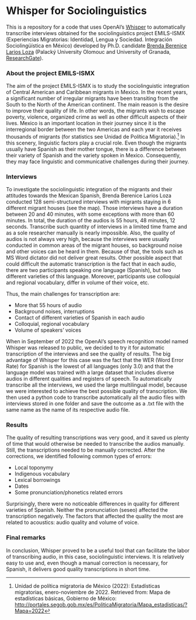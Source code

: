 # Whisper for Sociolinguistics

This is a repository for a code that uses OpenAI’s [Whisper](https://github.com/openai/whisper) to automatically transcribe interviews obtained for the sociolinguistics project EMILS-ISMX (Experiencias Migratorias: Identidad, Lengua y Sociedad. Integración Sociolingüística en México) developed by Ph.D. candidate [Brenda Berenice Larios Loza](https://upol.academia.edu/BrendaBereniceLariosLoza) (Palacký University Olomouc and University of Granada, [ResearchGate](https://www.researchgate.net/profile/Brenda-Larios-Loza)).

### About the project EMILS-ISMX

The aim of the project EMILS-ISMX is to study the sociolinguistic integration of Central American and Caribbean migrants in Mexico. In the recent years, a significant number of irregular migrants have been transiting from the South to the North of the American continent. The main reason is the desire to improve their quality of life. In other words, the migrants wish to escape poverty, violence, organized crime as well as other difficult aspects of their lives. Mexico is an important location in their journey since it is the interregional border between the two Americas and each year it receives thousands of migrants (for statistics see Unidad de Política Migratoria).[^1] In this scenery, linguistic factors play a crucial role. Even though the migrants usually have Spanish as their mother tongue, there is a difference between their variety of Spanish and the variety spoken in Mexico. Consequently, they may face linguistic and communicative challenges during their journey.

### Interviews

To investigate the sociolinguistic integration of the migrants and their attitudes towards the Mexican Spanish, Brenda Berenice Larios Loza conducted 128 semi-structured interviews with migrants staying in 6 different migrant houses (see the map). Those interviews have a duration between 20 and 40 minutes, with some exceptions with more than 60 minutes. In total, the duration of the audios is 55 hours, 48 minutes, 12 seconds. Transcribe such quantity of interviews in a limited time frame and as a sole researcher manually is nearly impossible. Also, the quality of audios is not always very high, because the interviews were usually conducted in common areas of the migrant houses, so background noise and other voices can be heard in them. Because of that, the tools such as MS Word dictator did not deliver great results. Other possible aspect that could difficult the automatic transcription is the fact that in each audio, there are two participants speaking one language (Spanish), but two different varieties of this language. Moreover, participants use colloquial and regional vocabulary, differ in volume of their voice, etc.

Thus, the main challenges for transcription are:

-	More that 55 hours of audio
-	Background noises, interruptions
-	Contact of different varieties of Spanish in each audio
-	Colloquial, regional vocabulary
-	Volume of speakers’ voices

When in September of 2022 the OpenAI’s speech recognition model named Whisper was released to public, we decided to try it for automatic transcription of the interviews and see the quality of results. The big advantage of Whisper for this case was the fact that the WER (Word Error Rate) for Spanish is the lowest of all languages (only 3.0) and that the language model was trained with a large dataset that includes diverse audios in different qualities and registers of speech. 
To automatically transcribe all the interviews, we used the large multilingual model, because we were interested to achieve the best possible quality of transcription. We then used a python code to transcribe automatically all the audio files with interviews stored in one folder and save the outcome as a .txt file with the same name as the name of its respective audio file.

### Results

The quality of resulting transcriptions was very good, and it saved us plenty of time that would otherwise be needed to transcribe the audios manually. Still, the transcriptions needed to be manually corrected. After the corrections, we identified following common types of errors:

-	Local toponymy
-	Indigenous vocabulary
-	Lexical borrowings
-	Dates
-	Some pronunciation/phonetics related errors

Surprisingly, there were no noticeable differences in quality for different varieties of Spanish. Neither the pronunciation (seseo) affected the transcription negatively. The factors that affected the quality the most are related to acoustics: audio quality and volume of voice.

### Final remarks

In conclusion, Whisper proved to be a useful tool that can facilitate the labor of transcribing audio, in this case, sociolinguistic interviews. It is relatively easy to use and, even though a manual correction is necessary, for Spanish, it delivers good quality transcriptions in short time.


[^1]: Unidad de política migratoria de México (2022): Estadísticas migratorias, enero-noviembre
de 2022. Retrieved from: Mapa de estadísticas básicas, Gobierno de México:
http://portales.segob.gob.mx/es/PoliticaMigratoria/Mapa_estadisticas/?Mapa=2022
